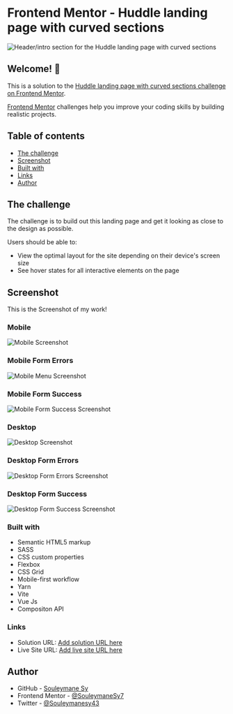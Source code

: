 # Frontend Mentor - Huddle landing page with curved sections

![Header/intro section for the Huddle landing page with curved sections](./design/desktop-preview.jpg)

## Welcome! 👋

This is a solution to the [Huddle landing page with curved sections challenge on Frontend Mentor](https://www.frontendmentor.io/challenges/huddle-landing-page-with-curved-sections-5ca5ecd01e82137ec91a50f2).

[Frontend Mentor](https://www.frontendmentor.io) challenges help you improve your coding skills by building realistic projects.

## Table of contents

- [The challenge](#the-challenge)
- [Screenshot](#screenshot)
- [Built with](#built-with)
- [Links](#links)
- [Author](#author)

## The challenge

The challenge is to build out this landing page and get it looking as close to the design as possible.

Users should be able to:

- View the optimal layout for the site depending on their device's screen size
- See hover states for all interactive elements on the page

## Screenshot

This is the Screenshot of my work!

### Mobile

![Mobile Screenshot](./preview/Mobile.png)

### Mobile Form Errors

![Mobile Menu Screenshot](./preview/Mobile-Form-Errors.png)

### Mobile Form Success

![Mobile Form Success Screenshot](./preview/Mobile-Form-Success.png)

### Desktop

![Desktop Screenshot](./preview/Desktop.png)

### Desktop Form Errors

![Desktop Form Errors Screenshot](./preview/Desktop-Form-Errors.png)

### Desktop Form Success

![Desktop Form Success Screenshot](./preview/Desktop-Form-Success.png)

### Built with

- Semantic HTML5 markup
- SASS
- CSS custom properties
- Flexbox
- CSS Grid
- Mobile-first workflow
- Yarn
- Vite
- Vue Js
- Compositon API

### Links

- Solution URL: [Add solution URL here](https://your-solution-url.com)
- Live Site URL: [Add live site URL here](https://your-live-site-url.com)

## Author

- GitHub - [Souleymane Sy](https://github.com/SouleymaneSy7)
- Frontend Mentor - [@SouleymaneSy7](https://www.frontendmentor.io/profile/SouleymaneSy7)
- Twitter - [@Souleymanesy43](https://twitter.com/Souleymanesy43)
